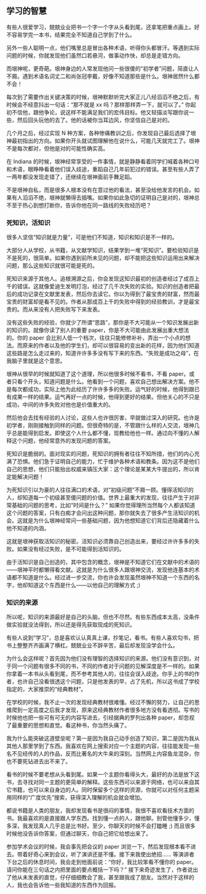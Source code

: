 ## 学习的智慧

有些人很爱学习，兢兢业业把书一个字一个字从头看到尾，还拿笔把重点画上。好不容易学完一本书，结果完全不知道自己学到了什么。

另外一些人聪明一点，他们嘴里总是冒出各种术语，听得你头都冒汗。等遇到实际问题的时候，你就发现他们虽然口若悬河，做事动作快，却总是走错方向。

而垠神呢，更奇葩。垠神身边的人常发现他问一些很傻的“初学者”问题，简直让人不屑。遇到术语名词丈二和尚张冠李戴，好像不知道那些是什么。垠神居然什么都不会！

每次到了需要作出关键决策的时候，垠神默默听完大家正儿八经滔滔不绝之后，有时候会不经意抖出一句话：“那不就是 xx 吗？那样那样弄一下，就可以了。” 你起初不信他，跟他争论，说这样不能满足我们的宏伟目标。他又轻描淡写跟你说一些，然后回头玩他的去了。他的话被你当耳边风，你坚信自己是对的。

几个月之后，经过实现 N 种方案，各种惨痛教训之后，你发现自己最后选择了垠神最初指出的方向。如果你开头就试图理解他在说什么，可能几天就完工了。垠神不是每次都对，但他是对的可能性确实高。

在 Indiana 的时候，垠神经常享受的一件事情，就是静静看着同学们喊着各种口号和术语，眼睁睁看着他们误入歧途，重蹈自己几年前犯过的错误。甚至有些人弄了一两年都没发现走错了，还继续在垠神面前手舞足蹈。

不是垠神自私，而是很多人根本没有在意过他的看法，甚至没给他发言的机会。如果有人滔滔不绝，垠神就懒得去插嘴。如果你如此急切的证明自己是对的，垠神总不至于热心到想打断你，告诉你他在同一路线的失败经历吧？

### 死知识，活知识

很多人坚信“知识就是力量”，可是他们不知道，知识和知识是不一样的。

大部分人从学校，从书籍，从文献学知识，结果学到一堆“死知识”。要检验知识是不是死的，很简单。如果你遇到前所未见的问题，却不能把这些知识运用出来解决问题，那么这些知识就很可能是死的。

死知识来源于其他人。追根溯源之后，你会发现这知识最初的创造者经过了成百上千的错误。这就像爱迪生发明灯泡，经过了几千次失败的实验。知识的创造者把最后的成功记录在文献里发表，然后你去读它。你以为得到了最宝贵的财富，然而最宝贵的财富却是看不见的。作者从那成百上千的失败中得到的经验教训，才是最宝贵的。而从来没有人把失败写下来发表。

没有这些失败的经验，你就少了所谓“思路”，那你是不大可能从一个知识发展出新的知识的。就像你读了别人的重要 paper，你是不大可能由此发展出重大想法的。你的 paper 会比别人低一个档次，往往只能修修补补，弄出一个小点的想法。而原来的作者以及他的学生们，却可以很容易的变出新的花样，因为他们知道这些路是怎么走过来的，知道许许多多没有写下来的东西。“失败是成功之母”，在我脑子里就是这个意思。

垠神从很早的时候就知道了这个道理，所以他很多时候不看书，不看 paper。或者只看个开头，知道问题是什么。他看到一个问题，喜欢自己想出解决方案。他不是每次都成功，实际上他为此经历了许许多多的失败。运气好的时候，他得到跟已有成果一样的结果。运气再好一点的时候，他得到更好的结果。但他关心的不只是成功，中间的许多失败对他也是价值重大的。

然后他会去找有经验的人讨论，这些人也许很厉害，早就做过深入的研究。也许是初学者，刚刚接触到同样的问题。但很奇特的是，不管跟什么样的人交流，垠神几乎总是能得到启发。即使这个人什么都不懂，现教给他也一样。通过向不懂的人解释这个问题，他经常意外的发现问题的答案。

死知识是脆弱的。面对现实的问题，死知识的拥有者往往不知所措，他们的内心充满了恐惧。他们急于证明自己的能力，忙于维护各种术语和教条。因为这不是他们自己的思想，他们只能抬出权威来镇压大家：这个理论是某某大牛提出的，所以肯定能解决问题！

为死知识引以为豪的人往往满口的术语，对“初级问题”不屑一顾。懂得活知识的人，却知道每一个初级甚至傻问题的价值。世界上最重大的发现，往往产生于对非常基础的问题的思考，比如“时间是什么？” 如果你觉得理所当然每个人都该知道这个问题的答案，只有白痴才会问出这种问题，那你就失去了很多产生活知识的机会。这就是为什么垠神经常问一些基础问题，因为他想知道它们背后还隐藏着什么他不知道的内涵。

这就是垠神获取活知识的秘密。活知识必须靠自己创造出来，要经过许许多多的失败。如果没有经过失败，是不可能得到活知识的。

由于活知识是自己创造的，其中包含的概念，垠神是不知道它们在文献中的术语的——垠神平时都懒得看文献。这就是为什么很多人跟垠神交流，发现他连基本的术语都不知道是什么。经过进一步交流，你也许会发现虽然垠神不知道一个东西的名字，他却知道这个东西是什么——以他自己的理解方式 ;)

### 知识的来源

所以呢，知识的来源最好是自己的头脑，但也不尽然。有些东西成本太高，没条件做实验就没法得到，所以还是得先获取现成的死知识。

有些人说到“学习”，总是喜欢认认真真上课，抄笔记，看书。有些人喜欢勾书，把书上整整齐齐画满了横杠。兢兢业业不辞辛苦，最后却发现没学会什么。

为什么会这样呢？首先因为他们没有理智的选择知识的来源。他们没有意识到，对于同一个问题有很多不同的书，不同的作者对于问题的见解深度是不一样的。如果你拿着一本书从头看到尾，而不参考其他人的，往往会误入歧途。你手上的书的作者，也许自己没看很透这个问题，只是他发表的早，占了先机，所以这书成了学校指定的，大家推崇的“经典教材”。

在学校的时候，我不止一次的发现经典教材很难懂。经过不懈的努力，让自己的思维爬到一定高度之后我才发现，原来这经典教材作者很多地方没有看透彻。写书的时候他也把一些可有可无的内容写进去，引经据典的罗列出各种 paper，却忽视了最重要的思想和直觉。看这种书，你当然头痛了。

我为什么能突破这道壁垒呢？第一是因为我自己动手创造了知识，第二是因为我从其他人那里学到了东西。我喜欢在网上搜索对应一个主题的内容，往往能发现一些名不见经传的人的作品，反而比著名的大牛来的深刻。当然网上内容鱼龙混杂，你也不要死钻进去出不来了。

看书的时候不要老想从头看到尾。如果一个主题你看得头大，最好的办法是放下这书，去寻找对同一主题的更简单的解释。这些东西可以来源于网络，也可以来自其它书籍，也可以来自身边的人。同时保留多个这样的资源，你就可以对任何主题采用同样的“广度优先”搜索，获得深入理解的机会就会增加。

都说书籍是人类的朋友，我却发现看书是很闷的事情，我很不喜欢看技术方面的书。我最喜欢的是直接跟人学东西。找到懂一点的人，跟他聊。别管他懂多少，懂多深，我发现真人几乎总是比书好。至少，你聊天的时候不会打瞌睡 ;) 而且很多时候他没告诉你答案，但通过聊天，你自己把它给想出来了。

参加学术会议的时候，我会事先把会议的 paper 浏览一下，然后发现根本看不进去。带着好奇心来到会议，听了演讲还是不懂。接下来我使出绝招…… 等演讲者下台之后的休息时间，我会走到他面前说：“你好，我比较笨看不懂你的 paper。请问你能在三句话之内把里面的要点概括一下吗？” 接下来奇迹发生了，作者说出了他从未发表的直觉，仔仔细细教会了我，甚至跟我成了朋友。当然对于这样的人，我也会告诉他一些我知道的东西作为回报。
